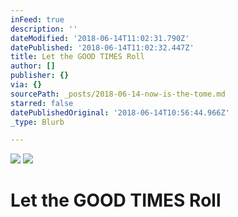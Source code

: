 ```yaml
---
inFeed: true
description: ''
dateModified: '2018-06-14T11:02:31.790Z'
datePublished: '2018-06-14T11:02:32.447Z'
title: Let the GOOD TIMES Roll
author: []
publisher: {}
via: {}
sourcePath: _posts/2018-06-14-now-is-the-tome.md
starred: false
datePublishedOriginal: '2018-06-14T10:56:44.966Z'
_type: Blurb

---
```

![](https://the-grid-user-content.s3-us-west-2.amazonaws.com/568677f1-7487-4741-9151-4b169969903d.jpg)
![](https://the-grid-user-content.s3-us-west-2.amazonaws.com/48bc22ef-671b-4ba2-8c01-e340b67390fd.jpg)

# Let the GOOD TIMES Roll